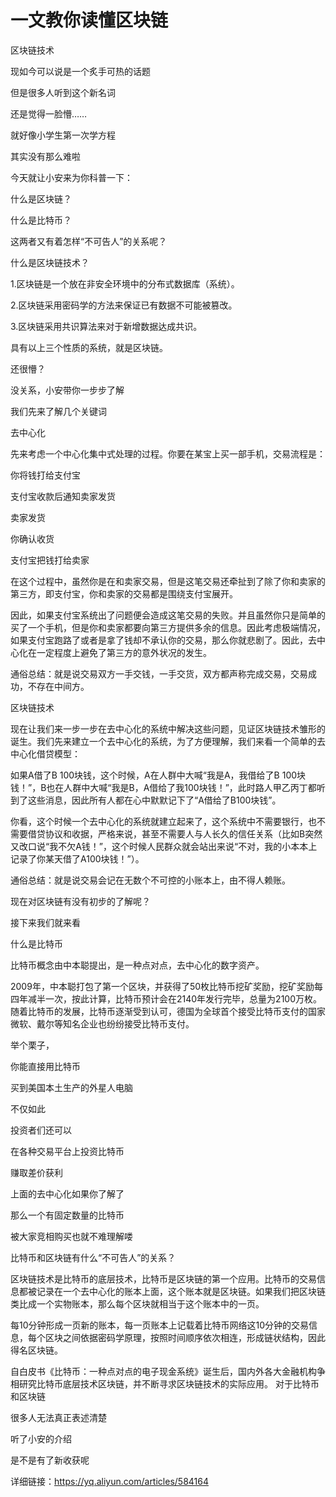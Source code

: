 # 一文教你读懂区块链

区块链技术

现如今可以说是一个炙手可热的话题

但是很多人听到这个新名词

还是觉得一脸懵……

就好像小学生第一次学方程

其实没有那么难啦

今天就让小安来为你科普一下：

什么是区块链？

什么是比特币？

这两者又有着怎样“不可告人”的关系呢？

什么是区块链技术？

1.区块链是一个放在非安全环境中的分布式数据库（系统）。

2.区块链采用密码学的方法来保证已有数据不可能被篡改。

3.区块链采用共识算法来对于新增数据达成共识。

具有以上三个性质的系统，就是区块链。

还很懵？

没关系，小安带你一步步了解

我们先来了解几个关键词

去中心化

先来考虑一个中心化集中式处理的过程。你要在某宝上买一部手机，交易流程是：

你将钱打给支付宝

支付宝收款后通知卖家发货

卖家发货

你确认收货

支付宝把钱打给卖家

在这个过程中，虽然你是在和卖家交易，但是这笔交易还牵扯到了除了你和卖家的第三方，即支付宝，你和卖家的交易都是围绕支付宝展开。

因此，如果支付宝系统出了问题便会造成这笔交易的失败。并且虽然你只是简单的买了一个手机，但是你和卖家都要向第三方提供多余的信息。因此考虑极端情况，如果支付宝跑路了或者是拿了钱却不承认你的交易，那么你就悲剧了。因此，去中心化在一定程度上避免了第三方的意外状况的发生。

通俗总结：就是说交易双方一手交钱，一手交货，双方都声称完成交易，交易成功，不存在中间方。

区块链技术

现在让我们来一步一步在去中心化的系统中解决这些问题，见证区块链技术雏形的诞生。我们先来建立一个去中心化的系统，为了方便理解，我们来看一个简单的去中心化借贷模型：

如果A借了B 100块钱，这个时候，A在人群中大喊“我是A，我借给了B 100块钱！”，B也在人群中大喊“我是B，A借给了我100块钱！”，此时路人甲乙丙丁都听到了这些消息，因此所有人都在心中默默记下了“A借给了B100块钱”。

你看，这个时候一个去中心化的系统就建立起来了，这个系统中不需要银行，也不需要借贷协议和收据，严格来说，甚至不需要人与人长久的信任关系（比如B突然又改口说“我不欠A钱！”，这个时候人民群众就会站出来说“不对，我的小本本上记录了你某天借了A100块钱！”）。

通俗总结：就是说交易会记在无数个不可控的小账本上，由不得人赖账。

现在对区块链有没有初步的了解呢？

接下来我们就来看

什么是比特币

比特币概念由中本聪提出，是一种点对点，去中心化的数字资产。

2009年，中本聪打包了第一个区块，并获得了50枚比特币挖矿奖励，挖矿奖励每四年减半一次，按此计算，比特币预计会在2140年发行完毕，总量为2100万枚。
随着比特币的发展，比特币逐渐受到认可，德国为全球首个接受比特币支付的国家微软、戴尔等知名企业也纷纷接受比特币支付。

举个栗子，

你能直接用比特币

买到美国本土生产的外星人电脑

不仅如此

投资者们还可以

在各种交易平台上投资比特币

赚取差价获利

上面的去中心化如果你了解了

那么一个有固定数量的比特币

被大家竞相购买也就不难理解喽

比特币和区块链有什么“不可告人”的关系？

区块链技术是比特币的底层技术，比特币是区块链的第一个应用。比特币的交易信息都被记录在一个去中心化的账本上面，这个账本就是区块链。如果我们把区块链类比成一个实物账本，那么每个区块就相当于这个账本中的一页。

每10分钟形成一页新的账本，每一页账本上记载着比特币网络这10分钟的交易信息，每个区块之间依据密码学原理，按照时间顺序依次相连，形成链状结构，因此得名区块链。

自白皮书《比特币：一种点对点的电子现金系统》诞生后，国内外各大金融机构争相研究比特币底层技术区块链，并不断寻求区块链技术的实际应用。
对于比特币和区块链

很多人无法真正表述清楚

听了小安的介绍

是不是有了新收获呢

详细链接：https://yq.aliyun.com/articles/584164
